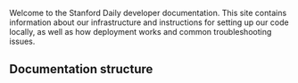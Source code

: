 Welcome to the Stanford Daily developer documentation. This site contains information about our infrastructure and instructions for setting up our code locally, as well as how deployment works and common troubleshooting issues.

## Documentation structure